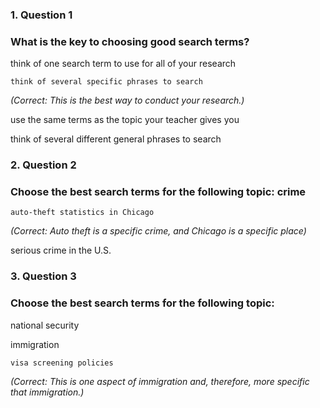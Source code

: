 ### 1. Question 1
### What is the key to choosing good search terms?
think of one search term to use for all of your research

``think of several specific phrases to search``

_(Correct:
This is the best way to conduct your research.)_

use the same terms as the topic your teacher gives you

think of several different general phrases to search 


### 2. Question 2
### Choose the best search terms for the following topic: crime
``auto-theft statistics in Chicago``

_(Correct: Auto theft is a specific crime, and Chicago is a specific place)_

serious crime in the U.S.


### 3. Question 3
### Choose the best search terms for the following topic:
national security

immigration

``visa screening policies``

_(Correct: This is one aspect of immigration and, therefore, more specific that immigration.)_
